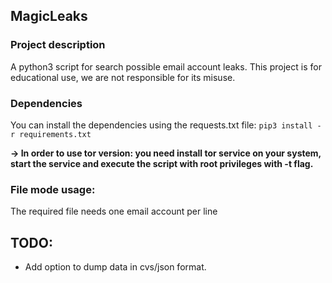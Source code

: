 ## **MagicLeaks**

### Project description
A python3 script for search possible email account leaks. This project is for educational use, we are not responsible for its misuse.

### Dependencies
You can install the dependencies using the requests.txt file:
```pip3 install -r requirements.txt```

**-> In order to use tor version: you need install tor service on your system, start the service and execute the script with root privileges with -t flag.**

### File mode usage:
The required file needs one email account per line

## TODO:
- Add option to dump data in cvs/json format.
